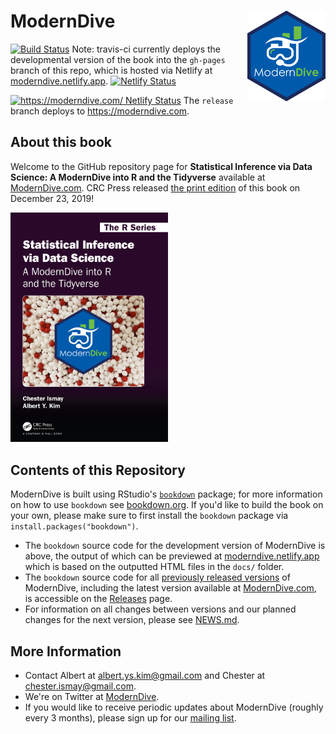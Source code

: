 # ModernDive <img src="images/logos/hex_blue_text.png" align="right" width=125 />

[![Build Status](https://travis-ci.org/moderndive/moderndive_book.svg?branch=master)](https://travis-ci.org/moderndive/moderndive_book) Note: travis-ci currently deploys the developmental version of the book into the `gh-pages` branch of this repo, which is hosted via Netlify at [moderndive.netlify.app](https://moderndive.netlify.app). [![Netlify Status](https://api.netlify.app/api/v1/badges/10e04707-18d4-4081-9a9f-33d4cbaa1325/deploy-status)](https://app.netlify.app/sites/moderndive/deploys)

[![https://moderndive.com/ Netlify Status](https://api.netlify.app/api/v1/badges/10e04707-18d4-4081-9a9f-33d4cbaa1325/deploy-status)](https://app.netlify.app/sites/moderndive/deploys) The `release` branch deploys to https://moderndive.com.


## About this book

Welcome to the GitHub repository page for **Statistical Inference via Data Science: A ModernDive into R and the Tidyverse** available at [ModernDive.com](https://moderndive.com/).  CRC Press released [the print edition](https://www.crcpress.com/Statistical-Inference-via-Data-Science-A-ModernDive-into-R-and-the-Tidyverse/Ismay-Kim/p/book/9780367409821) of this book on December 23, 2019!

<img src="images/logos/book_cover.png" width="50%"/>


## Contents of this Repository

ModernDive is built using RStudio's [`bookdown`](https://www.rstudio.com/resources/webinars/introducing-bookdown/) package; for more information on how to use `bookdown` see [bookdown.org](https://bookdown.org/). If you'd like to build the book on your own, please make sure to first install the `bookdown` package via `install.packages("bookdown")`.

* The `bookdown` source code for the development version of ModernDive is above, the output of which can be previewed at [moderndive.netlify.app](https://moderndive.netlify.app) which is based on the outputted HTML files in the `docs/` folder.
* The `bookdown` source code for all [previously released versions](https://moderndive.com/index.html#about-book) of ModernDive, including the latest version available at [ModernDive.com](https://moderndive.com/), is accessible on the [Releases](https://github.com/moderndive/moderndive_book/releases) page.
* For information on all changes between versions and our planned changes for the next version, please see [NEWS.md](https://github.com/moderndive/moderndive_book/blob/master/NEWS.md).


## More Information

* Contact Albert at [albert.ys.kim@gmail.com](mailto:albert.ys.kim@gmail.com) and Chester at [chester.ismay@gmail.com](mailto:chester.ismay@gmail.com).
* We're on Twitter at [ModernDive](https://twitter.com/ModernDive).
* If you would like to receive periodic updates about ModernDive (roughly every 3 months), please sign up for our [mailing list](http://eepurl.com/cBkItf).
